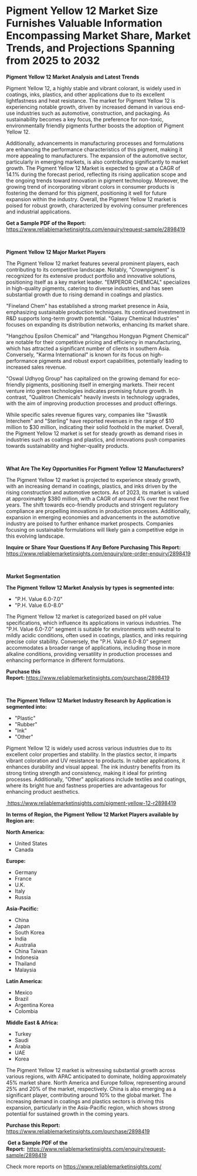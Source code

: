 <p><h1>Pigment Yellow 12 Market Size Furnishes Valuable Information Encompassing Market Share, Market Trends, and Projections Spanning from 2025 to 2032</h1></p><p><strong>Pigment Yellow 12 Market Analysis and Latest Trends</strong></p>
<p><p>Pigment Yellow 12, a highly stable and vibrant colorant, is widely used in coatings, inks, plastics, and other applications due to its excellent lightfastness and heat resistance. The market for Pigment Yellow 12 is experiencing notable growth, driven by increased demand in various end-use industries such as automotive, construction, and packaging. As sustainability becomes a key focus, the preference for non-toxic, environmentally friendly pigments further boosts the adoption of Pigment Yellow 12.</p><p>Additionally, advancements in manufacturing processes and formulations are enhancing the performance characteristics of this pigment, making it more appealing to manufacturers. The expansion of the automotive sector, particularly in emerging markets, is also contributing significantly to market growth. The Pigment Yellow 12 Market is expected to grow at a CAGR of 14.1% during the forecast period, reflecting its rising application scope and the ongoing trends toward innovation in pigment technology. Moreover, the growing trend of incorporating vibrant colors in consumer products is fostering the demand for this pigment, positioning it well for future expansion within the industry. Overall, the Pigment Yellow 12 market is poised for robust growth, characterized by evolving consumer preferences and industrial applications.</p></p>
<p><strong>Get a Sample PDF of the Report:&nbsp;</strong> <a href="https://www.reliablemarketinsights.com/enquiry/request-sample/2898419?utm_campaign=3556&utm_medium=2&utm_source=Github&utm_content=ia&utm_term=15032025&utm_id=pigment-yellow-12">https://www.reliablemarketinsights.com/enquiry/request-sample/2898419</a></p>
<p>&nbsp;</p>
<p><strong>Pigment Yellow 12 Major Market Players</strong></p>
<p><p>The Pigment Yellow 12 market features several prominent players, each contributing to its competitive landscape. Notably, "Crownpigment" is recognized for its extensive product portfolio and innovative solutions, positioning itself as a key market leader. "EMPEROR CHEMICAL" specializes in high-quality pigments, catering to diverse industries, and has seen substantial growth due to rising demand in coatings and plastics.</p><p>"Fineland Chem" has established a strong market presence in Asia, emphasizing sustainable production techniques. Its continued investment in R&D supports long-term growth potential. "Galaxy Chemical Industries" focuses on expanding its distribution networks, enhancing its market share. </p><p>"Hangzhou Epsilon Chemical" and "Hangzhou Hongyan Pigment Chemical" are notable for their competitive pricing and efficiency in manufacturing, which has attracted a significant number of clients in southern Asia. Conversely, "Karma International" is known for its focus on high-performance pigments and robust export capabilities, potentially leading to increased sales revenue.</p><p>"Oswal Udhyog Group" has capitalized on the growing demand for eco-friendly pigments, positioning itself in emerging markets. Their recent venture into green technologies indicates promising future growth. In contrast, "Qualitron Chemicals" heavily invests in technology upgrades, with the aim of improving production processes and product offerings.</p><p>While specific sales revenue figures vary, companies like "Swastik Interchem" and "Sterling" have reported revenues in the range of $10 million to $30 million, indicating their solid foothold in the market. Overall, the Pigment Yellow 12 market is set for steady growth as demand rises in industries such as coatings and plastics, and innovations push companies towards sustainability and higher-quality products.</p></p>
<p>&nbsp;</p>
<p><strong>What Are The Key Opportunities For Pigment Yellow 12 Manufacturers?</strong></p>
<p><p>The Pigment Yellow 12 market is projected to experience steady growth, with an increasing demand in coatings, plastics, and inks driven by the rising construction and automotive sectors. As of 2023, its market is valued at approximately $380 million, with a CAGR of around 4% over the next five years. The shift towards eco-friendly products and stringent regulatory compliance are propelling innovations in production processes. Additionally, expansion in emerging economies and advancements in the automotive industry are poised to further enhance market prospects. Companies focusing on sustainable formulations will likely gain a competitive edge in this evolving landscape.</p></p>
<p><strong>Inquire or Share Your Questions If Any Before Purchasing This Report:</strong> <a href="https://www.reliablemarketinsights.com/enquiry/pre-order-enquiry/2898419?utm_campaign=3556&utm_medium=2&utm_source=Github&utm_content=ia&utm_term=15032025&utm_id=pigment-yellow-12">https://www.reliablemarketinsights.com/enquiry/pre-order-enquiry/2898419</a></p>
<p>&nbsp;</p>
<p><strong>Market Segmentation</strong></p>
<p><strong>The Pigment Yellow 12 Market Analysis by types is segmented into:</strong></p>
<p><ul><li>"P.H. Value 6.0-7.0"</li><li>"P.H. Value 6.0-8.0"</li></ul></p>
<p><p>The Pigment Yellow 12 market is categorized based on pH value specifications, which influence its applications in various industries. The "P.H. Value 6.0-7.0" segment is suitable for environments with neutral to mildly acidic conditions, often used in coatings, plastics, and inks requiring precise color stability. Conversely, the "P.H. Value 6.0-8.0" segment accommodates a broader range of applications, including those in more alkaline conditions, providing versatility in production processes and enhancing performance in different formulations.</p></p>
<p><strong>Purchase this Report:&nbsp;</strong><a href="https://www.reliablemarketinsights.com/purchase/2898419?utm_campaign=3556&utm_medium=2&utm_source=Github&utm_content=ia&utm_term=15032025&utm_id=pigment-yellow-12">https://www.reliablemarketinsights.com/purchase/2898419</a></p>
<p>&nbsp;</p>
<p><strong>The Pigment Yellow 12 Market Industry Research by Application is segmented into:</strong></p>
<p><ul><li>"Plastic"</li><li>"Rubber"</li><li>"Ink"</li><li>"Other"</li></ul></p>
<p><p>Pigment Yellow 12 is widely used across various industries due to its excellent color properties and stability. In the plastics sector, it imparts vibrant coloration and UV resistance to products. In rubber applications, it enhances durability and visual appeal. The ink industry benefits from its strong tinting strength and consistency, making it ideal for printing processes. Additionally, "Other" applications include textiles and coatings, where its bright hue and fastness properties are advantageous for enhancing product aesthetics.</p></p>
<p><a href="https://www.reliablemarketinsights.com/pigment-yellow-12-r2898419?utm_campaign=3556&utm_medium=2&utm_source=Github&utm_content=ia&utm_term=15032025&utm_id=pigment-yellow-12">&nbsp;https://www.reliablemarketinsights.com/pigment-yellow-12-r2898419</a></p>
<p><strong>In terms of Region, the Pigment Yellow 12 Market Players available by Region are:</strong></p>
<p>
    <p> <strong> North America: </strong>
        <ul>
            <li>United States</li>
            <li>Canada</li>
        </ul>
        </p> 
    <p> <strong> Europe: </strong>
        <ul>
            <li>Germany</li>
            <li>France</li>
            <li>U.K.</li>
            <li>Italy</li>
            <li>Russia</li>
        </ul>
        </p> 
    <p> <strong> Asia-Pacific: </strong>
        <ul>
            <li>China</li>
            <li>Japan</li>
            <li>South Korea</li>
            <li>India</li>
            <li>Australia</li>
            <li>China Taiwan</li>
            <li>Indonesia</li>
            <li>Thailand</li>
            <li>Malaysia</li>
        </ul>
        </p> 
    <p> <strong> Latin America: </strong>
        <ul>
            <li>Mexico</li>
            <li>Brazil</li>
            <li>Argentina Korea</li>
            <li>Colombia</li>
        </ul>
        </p> 
    <p> <strong> Middle East & Africa: </strong>
        <ul>
            <li>Turkey</li>
            <li>Saudi</li>
            <li>Arabia</li>
            <li>UAE</li>
            <li>Korea</li>
        </ul>
    </p>
    </p>
<p><p>The Pigment Yellow 12 market is witnessing substantial growth across various regions, with APAC anticipated to dominate, holding approximately 45% market share. North America and Europe follow, representing around 25% and 20% of the market, respectively. China is also emerging as a significant player, contributing around 10% to the global market. The increasing demand in coatings and plastics sectors is driving this expansion, particularly in the Asia-Pacific region, which shows strong potential for sustained growth in the coming years.</p></p>
<p><strong>Purchase this Report: </strong><a href="https://www.reliablemarketinsights.com/purchase/2898419?utm_campaign=3556&utm_medium=2&utm_source=Github&utm_content=ia&utm_term=15032025&utm_id=pigment-yellow-12">https://www.reliablemarketinsights.com/purchase/2898419</a></p>
<p>&nbsp;<strong>Get a Sample PDF of the Report:&nbsp;&nbsp;</strong><a href="https://www.reliablemarketinsights.com/enquiry/request-sample/2898419?utm_campaign=3556&utm_medium=2&utm_source=Github&utm_content=ia&utm_term=15032025&utm_id=pigment-yellow-12">https://www.reliablemarketinsights.com/enquiry/request-sample/2898419</a></p>
<p><strong></strong></p>
<p>Check more reports on <a href="https://www.reliablemarketinsights.com/?utm_campaign=3556&utm_medium=2&utm_source=Github&utm_content=ia&utm_term=15032025&utm_id=pigment-yellow-12">https://www.reliablemarketinsights.com/</a></p>
